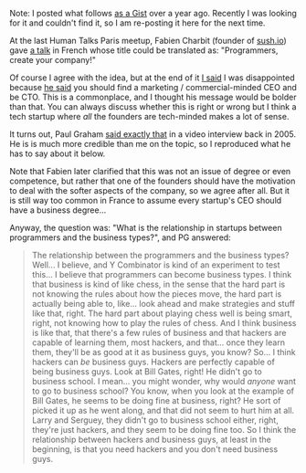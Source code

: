 <!--@
  title="Hacker Founders"
  published="2014-05-28 00:00:01"
  description = [[
    Adapted from an old Gist, on how technically minded people can be
    good startup founders.
  ]]
-->

Note: I posted what follows [as a Gist](https://gist.github.com/catwell/5387617) over a year ago. Recently I was looking for it and couldn't find it, so I am re-posting it here for the next time.

At the last Human Talks Paris meetup, Fabien Charbit (founder of [sush.io](http://sush.io)) gave [a talk](http://humantalks.com/talks/131-developpeurs-montez-votre-boite) in French whose title could be translated as: "Programmers, create your company!"

Of course I agree with the idea, but at the end of it [I said](http://www.youtube.com/watch?v=0nxDKTJ5Ovc#t=641s) I was disappointed because [he said](http://www.youtube.com/watch?v=0nxDKTJ5Ovc#t=439s) you should find a marketing / commercial-minded CEO and be CTO. This is a commonplace, and I thought his message would be bolder than that. You can always discuss whether this is right or wrong but I think a tech startup where *all* the founders are tech-minded makes a lot of sense.

It turns out, Paul Graham [said exactly that](http://www.youtube.com/watch?v=BDA0t49AaZ4#t=1383s) in a video interview back in 2005. He is is much more credible than me on the topic, so I reproduced what he has to say about it below.

Note that Fabien later clarified that this was not an issue of degree or even competence, but rather that one of the founders should have the motivation to deal with the softer aspects of the company, so we agree after all. But it is still way too common in France to assume every startup's CEO should have a business degree...

Anyway, the question was: "What is the relationship in startups between programmers and the business types?", and PG answered:

> The relationship between the programmers and the business types? Well...
> I believe, and Y Combinator is kind of an experiment to test this...
> I believe that programmers can become business types. I think that business is
> kind of like chess, in the sense that the hard part is not knowing the rules
> about how the pieces move, the hard part is actually being able to, like...
> look ahead and make strategies and stuff like that, right. The hard part about
> playing chess well is being smart, right, not knowing how to play the rules of
> chess. And I think business is like that, that there's a few rules of business
> and that hackers are capable of learning them, most hackers, and that...
> once they learn them, they'll be as good at it as business guys, you know?
> So... I think hackers can *be* business guys. Hackers are perfectly capable
> of being business guys. Look at Bill Gates, right! He didn't go to business
> school. I mean... you might wonder, why would *anyone* want to go to business
> school? You know, when you look at the example of Bill Gates, he seems to be
> doing fine at business, right? He sort of picked it up as he went along,
> and that did not seem to hurt him at all. Larry and Serguey, they didn't go to
> business school either, right, they're just hackers, and they seem to be doing
> fine too. So I think the relationship between hackers and business guys, at
> least in the beginning, is that you need hackers and you don't need business
> guys.
